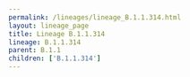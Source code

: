 ```yaml
---
permalink: /lineages/lineage_B.1.1.314.html
layout: lineage_page
title: Lineage B.1.1.314
lineage: B.1.1.314
parent: B.1.1
children: ['B.1.1.314']
---
```


